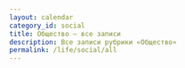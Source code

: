```yaml
---
layout: calendar
category_id: social
title: Общество — все записи
description: Все записи рубрики «Общество»
permalink: /life/social/all
---
```

